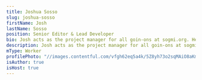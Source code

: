 ```yaml
---
title: Joshua Sosso
slug: joshua-sosso
firstName: Josh
lastName: Sosso
position: Senior Editor & Lead Developer
bio: Josh acts as the project manager for all goin-ons at sogmi.org. He is passionate about bringing transformative change to the media and technology industries, and probably spends a little too much time immersed in internet culture.
description: Josh acts as the project manager for all goin-ons at sogmi.org. He is passionate about bringing transformative change to the media and technology industries, and probably spends a little too much time immersed in internet culture.
mType: Worker
profilePhoto: "//images.contentful.com/vfgh62eq5a4k/5Z8yh73o2sqMAiO8aKmsIc/bf8e90962701acda5f785ee00663cefd/13923804_1743051489302951_3753627575376913860_o.jpg"
isAuthor: true
isHost: true
---
```

